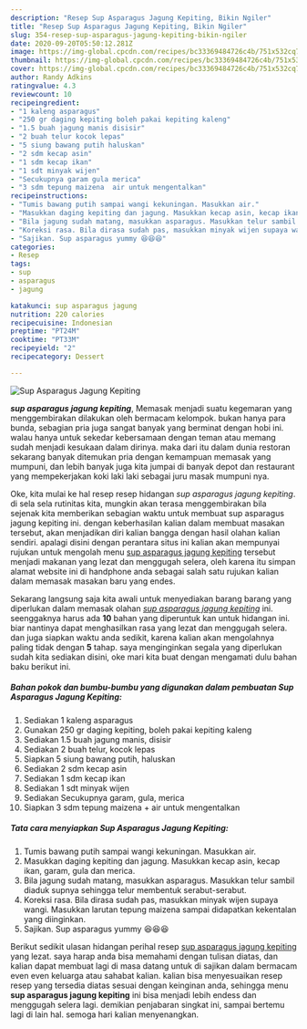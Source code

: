 ```yaml
---
description: "Resep Sup Asparagus Jagung Kepiting, Bikin Ngiler"
title: "Resep Sup Asparagus Jagung Kepiting, Bikin Ngiler"
slug: 354-resep-sup-asparagus-jagung-kepiting-bikin-ngiler
date: 2020-09-20T05:50:12.281Z
image: https://img-global.cpcdn.com/recipes/bc33369484726c4b/751x532cq70/sup-asparagus-jagung-kepiting-foto-resep-utama.jpg
thumbnail: https://img-global.cpcdn.com/recipes/bc33369484726c4b/751x532cq70/sup-asparagus-jagung-kepiting-foto-resep-utama.jpg
cover: https://img-global.cpcdn.com/recipes/bc33369484726c4b/751x532cq70/sup-asparagus-jagung-kepiting-foto-resep-utama.jpg
author: Randy Adkins
ratingvalue: 4.3
reviewcount: 10
recipeingredient:
- "1 kaleng asparagus"
- "250 gr daging kepiting boleh pakai kepiting kaleng"
- "1.5 buah jagung manis disisir"
- "2 buah telur kocok lepas"
- "5 siung bawang putih haluskan"
- "2 sdm kecap asin"
- "1 sdm kecap ikan"
- "1 sdt minyak wijen"
- "Secukupnya garam gula merica"
- "3 sdm tepung maizena  air untuk mengentalkan"
recipeinstructions:
- "Tumis bawang putih sampai wangi kekuningan. Masukkan air."
- "Masukkan daging kepiting dan jagung. Masukkan kecap asin, kecap ikan, garam, gula dan merica."
- "Bila jagung sudah matang, masukkan asparagus. Masukkan telur sambil diaduk supnya sehingga telur membentuk serabut-serabut."
- "Koreksi rasa. Bila dirasa sudah pas, masukkan minyak wijen supaya wangi. Masukkan larutan tepung maizena sampai didapatkan kekentalan yang diinginkan."
- "Sajikan. Sup asparagus yummy 😆😆😆"
categories:
- Resep
tags:
- sup
- asparagus
- jagung

katakunci: sup asparagus jagung 
nutrition: 220 calories
recipecuisine: Indonesian
preptime: "PT24M"
cooktime: "PT33M"
recipeyield: "2"
recipecategory: Dessert

---
```



![Sup Asparagus Jagung Kepiting](https://img-global.cpcdn.com/recipes/bc33369484726c4b/751x532cq70/sup-asparagus-jagung-kepiting-foto-resep-utama.jpg)

<b><i>sup asparagus jagung kepiting</i></b>, Memasak menjadi suatu kegemaran yang menggembirakan dilakukan oleh bermacam kelompok. bukan hanya para bunda, sebagian pria juga sangat banyak yang berminat dengan hobi ini. walau hanya untuk sekedar kebersamaan dengan teman atau memang sudah menjadi kesukaan dalam dirinya. maka dari itu dalam dunia restoran sekarang banyak ditemukan pria dengan kemampuan memasak yang mumpuni, dan lebih banyak juga kita jumpai di banyak depot dan restaurant yang mempekerjakan koki laki laki sebagai juru masak mumpuni nya.

Oke, kita mulai ke hal resep resep hidangan <i>sup asparagus jagung kepiting</i>. di sela sela rutinitas kita, mungkin akan terasa menggembirakan bila sejenak kita memberikan sebagian waktu untuk membuat sup asparagus jagung kepiting ini. dengan keberhasilan kalian dalam membuat masakan tersebut, akan menjadikan diri kalian bangga dengan hasil olahan kalian sendiri. apalagi disini dengan perantara situs ini kalian akan mempunyai rujukan untuk mengolah menu <u>sup asparagus jagung kepiting</u> tersebut menjadi makanan yang lezat dan menggugah selera, oleh karena itu simpan alamat website ini di handphone anda sebagai salah satu rujukan kalian dalam memasak masakan baru yang endes.




Sekarang langsung saja kita awali untuk menyediakan barang barang yang diperlukan dalam memasak olahan <u><i>sup asparagus jagung kepiting</i></u> ini. seenggaknya harus ada <b>10</b> bahan yang diperuntuk kan untuk hidangan ini. biar nantinya dapat menghasilkan rasa yang lezat dan menggugah selera. dan juga siapkan waktu anda sedikit, karena kalian akan mengolahnya paling tidak dengan <b>5</b> tahap. saya menginginkan segala yang diperlukan sudah kita sediakan disini, oke mari kita buat dengan mengamati dulu bahan baku berikut ini.

<!--inarticleads1-->

##### Bahan pokok dan bumbu-bumbu yang digunakan dalam pembuatan Sup Asparagus Jagung Kepiting:

1. Sediakan 1 kaleng asparagus
1. Gunakan 250 gr daging kepiting, boleh pakai kepiting kaleng
1. Sediakan 1.5 buah jagung manis, disisir
1. Sediakan 2 buah telur, kocok lepas
1. Siapkan 5 siung bawang putih, haluskan
1. Sediakan 2 sdm kecap asin
1. Sediakan 1 sdm kecap ikan
1. Sediakan 1 sdt minyak wijen
1. Sediakan Secukupnya garam, gula, merica
1. Siapkan 3 sdm tepung maizena + air untuk mengentalkan




<!--inarticleads2-->

##### Tata cara menyiapkan Sup Asparagus Jagung Kepiting:

1. Tumis bawang putih sampai wangi kekuningan. Masukkan air.
1. Masukkan daging kepiting dan jagung. Masukkan kecap asin, kecap ikan, garam, gula dan merica.
1. Bila jagung sudah matang, masukkan asparagus. Masukkan telur sambil diaduk supnya sehingga telur membentuk serabut-serabut.
1. Koreksi rasa. Bila dirasa sudah pas, masukkan minyak wijen supaya wangi. Masukkan larutan tepung maizena sampai didapatkan kekentalan yang diinginkan.
1. Sajikan. Sup asparagus yummy 😆😆😆




Berikut sedikit ulasan hidangan perihal resep <u>sup asparagus jagung kepiting</u> yang lezat. saya harap anda bisa memahami dengan tulisan diatas, dan kalian dapat membuat lagi di masa datang untuk di sajikan dalam bermacam even even keluarga atau sahabat kalian. kalian bisa menyesuaikan resep resep yang tersedia diatas sesuai dengan keinginan anda, sehingga menu <b>sup asparagus jagung kepiting</b> ini bisa menjadi lebih endess dan menggugah selera lagi. demikian penjabaran singkat ini, sampai bertemu lagi di lain hal. semoga hari kalian menyenangkan.
